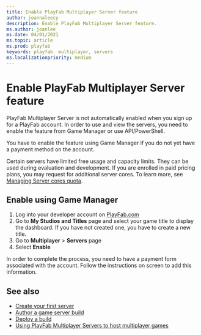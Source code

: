 ```yaml
---
title: Enable PlayFab Multiplayer Server feature
author: joannaleecy
description: Enable PlayFab Multiplayer Server feature.
ms.author: joanlee
ms.date: 04/01/2021
ms.topic: article
ms.prod: playfab
keywords: playfab. multiplayer, servers
ms.localizationpriority: medium
---
```


# Enable PlayFab Multiplayer Server feature

PlayFab Multiplayer Server is not automatically enabled when you sign up for a PlayFab account. In order to use and view the servers, you need to enable the feature from Game Manager or use API/PowerShell.

You have to enable the feature using Game Manager if you do not yet have a payment method on the account.

Certain servers have limited free usage and capacity limits. They can be used during evaluation and development. If you are enrolled in paid pricing plans, you may request for additional server cores. To learn more, see [Managing Server cores quota](quota-changes.md).

## Enable using Game Manager

1. Log into your developer account on [PlayFab.com](https://playfab.com)
2. Go to **My Studios and Titles** page and select your game title to display the dashboard. If you have not created one, you have to create a new title.
3. Go to **Multiplayer** > **Servers** page
4. Select **Enable**

In order to complete the process, you need to have a payment form associated with the account. Follow the instructions on screen to add this information.

## See also

* [Create your first server](create-your-first-server.md)
* [Author a game server build](author-a-game-server-build.md)
* [Deploy a build](deploying-playfab-multiplayer-server-builds.md)
* [Using PlayFab Multiplayer Servers to host multiplayer games](using-playfab-servers-to-host-games.md)



